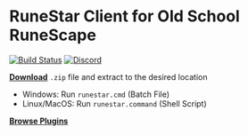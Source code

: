 # RuneStar Client for Old School RuneScape

[![Build Status](https://img.shields.io/circleci/project/github/RuneStar/client.svg)](https://circleci.com/gh/RuneStar/client)
[![Discord](https://img.shields.io/discord/384870460640329728.svg?logo=discord)](https://discord.gg/G2kxrnU)

[**Download**](https://dl.runestar.org/runestar.zip) `.zip` file and extract to the desired location

* Windows: Run `runestar.cmd` (Batch File)
* Linux/MacOS: Run `runestar.command` (Shell Script)

[**Browse Plugins**](https://github.com/RuneStar/client/tree/master/plugins/src/main/java/org/runestar/client/plugins)
